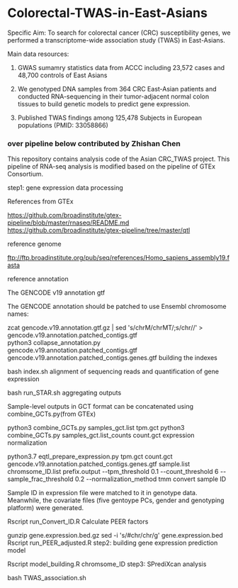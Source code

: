 # Colorectal-TWAS-in-East-Asians

Specific Aim: To search for colorectal cancer (CRC) susceptibility genes, we performed a transcriptome-wide association study (TWAS) in East-Asians. 

Main data resources:

1. GWAS sumamry statistics data from ACCC including 23,572 cases and 48,700 controls of East Asians

2. We genotyped DNA samples from 364 CRC East-Asian patients and conducted RNA-sequencing in their tumor-adjacent normal colon tissues to build genetic models to predict gene expression. 

3. Published TWAS findings among 125,478 Subjects in European populations (PMID: 33058866)

### over pipeline below contributed by Zhishan Chen
This repository contains analysis code of the Asian CRC_TWAS project.
This pipeline of RNA-seq analysis is modified based on the pipeline of GTEx Consortium.

step1: gene expression data processing

References from GTEx

https://github.com/broadinstitute/gtex-pipeline/blob/master/rnaseq/README.md https://github.com/broadinstitute/gtex-pipeline/tree/master/qtl

reference genome

ftp://ftp.broadinstitute.org/pub/seq/references/Homo_sapiens_assembly19.fasta

reference annotation

The GENCODE v19 annotation gtf

The GENCODE annotation should be patched to use Ensembl chromosome names:

 zcat gencode.v19.annotation.gtf.gz | sed 's/chrM/chrMT/;s/chr//' > gencode.v19.annotation.patched_contigs.gtf   
 python3 collapse_annotation.py gencode.v19.annotation.patched_contigs.gtf gencode.v19.annotation.patched_contigs.genes.gtf
building the indexes

 bash index.sh
alignment of sequencing reads and quantification of gene expression

 bash run_STAR.sh
aggregating outputs

Sample-level outputs in GCT format can be concatenated using combine_GCTs.py(from GTEx)

 python3 combine_GCTs.py samples_gct.list tpm.gct
 python3 combine_GCTs.py samples_gct.list_counts count.gct
expression normalization

 python3.7 eqtl_prepare_expression.py tpm.gct count.gct gencode.v19.annotation.patched_contigs.genes.gtf sample.list chromsome_ID.list  prefix.output --tpm_threshold 0.1 --count_threshold 6 --sample_frac_threshold 0.2 --normalization_method tmm
convert sample ID

Sample ID in expression file were matched to it in genotype data. Meanwhile, the covariate files (five gentoype PCs, gender and genotyping platform) were generated.

 Rscript run_Convert_ID.R
Calculate PEER factors

 gunzip gene.expression.bed.gz
 sed -i 's/#chr/chr/g' gene.expression.bed
 Rscript run_PEER_adjusted.R
step2: building gene expression prediction model

 Rscript model_building.R chromsome_ID
step3: SPrediXcan analysis

 bash TWAS_association.sh